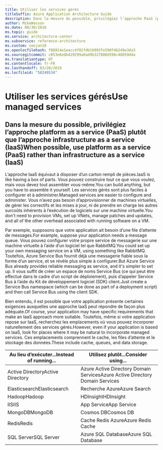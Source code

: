 ```yaml
---
title: Utiliser les services gérés
titleSuffix: Azure Application Architecture Guide
description: Dans la mesure du possible, privilégiez l’approche PaaS (platform as a service) plutôt que l’approche IaaS (infrastructure as a service).
author: MikeWasson
ms.date: 08/30/2018
ms.topic: guide
ms.service: architecture-center
ms.subservice: reference-architecture
ms.custom: seojan19
ms.openlocfilehash: f08914e1eacc4f02fdb16093fe590f46249e3da3
ms.sourcegitcommit: c053e6edb429299a0ad9b327888d596c48859d4a
ms.translationtype: HT
ms.contentlocale: fr-FR
ms.lasthandoff: 03/20/2019
ms.locfileid: "58249534"
---
```

# <a name="use-managed-services"></a><span data-ttu-id="71d67-103">Utiliser les services gérés</span><span class="sxs-lookup"><span data-stu-id="71d67-103">Use managed services</span></span>

## <a name="when-possible-use-platform-as-a-service-paas-rather-than-infrastructure-as-a-service-iaas"></a><span data-ttu-id="71d67-104">Dans la mesure du possible, privilégiez l’approche platform as a service (PaaS) plutôt que l’approche infrastructure as a service (IaaS)</span><span class="sxs-lookup"><span data-stu-id="71d67-104">When possible, use platform as a service (PaaS) rather than infrastructure as a service (IaaS)</span></span>

<span data-ttu-id="71d67-105">L’approche IaaS équivaut à disposer d’un carton rempli de pièces.</span><span class="sxs-lookup"><span data-stu-id="71d67-105">IaaS is like having a box of parts.</span></span> <span data-ttu-id="71d67-106">Vous pouvez construire tout ce que vous voulez, mais vous devez tout assembler vous-même.</span><span class="sxs-lookup"><span data-stu-id="71d67-106">You can build anything, but you have to assemble it yourself.</span></span> <span data-ttu-id="71d67-107">Les services gérés sont plus faciles à configurer et à administrer.</span><span class="sxs-lookup"><span data-stu-id="71d67-107">Managed services are easier to configure and administer.</span></span> <span data-ttu-id="71d67-108">Vous n’avez pas besoin d’approvisionner de machines virtuelles, de gérer les correctifs et les mises à jour, ni de prendre en charge les autres surcoûts inhérents à l’exécution de logiciels sur une machine virtuelle.</span><span class="sxs-lookup"><span data-stu-id="71d67-108">You don't need to provision VMs, set up VNets, manage patches and updates, and all of the other overhead associated with running software on a VM.</span></span>

<span data-ttu-id="71d67-109">Par exemple, supposons que votre application ait besoin d’une file d’attente de messages.</span><span class="sxs-lookup"><span data-stu-id="71d67-109">For example, suppose your application needs a message queue.</span></span> <span data-ttu-id="71d67-110">Vous pouvez configurer votre propre service de messagerie sur une machine virtuelle à l’aide d’un logiciel tel que RabbitMQ.</span><span class="sxs-lookup"><span data-stu-id="71d67-110">You could set up your own messaging service on a VM, using something like RabbitMQ.</span></span> <span data-ttu-id="71d67-111">Toutefois, Azure Service Bus fournit déjà une messagerie fiable sous la forme d’un service, et se révèle plus simple à configurer.</span><span class="sxs-lookup"><span data-stu-id="71d67-111">But Azure Service Bus already provides reliable messaging as service, and it's simpler to set up.</span></span> <span data-ttu-id="71d67-112">Il vous suffit de créer un espace de noms Service Bus (ce qui peut être effectué dans le cadre d’un script de déploiement), puis d’appeler Service Bus à l’aide du Kit de développement logiciel (SDK) client.</span><span class="sxs-lookup"><span data-stu-id="71d67-112">Just create a Service Bus namespace (which can be done as part of a deployment script) and then call Service Bus using the client SDK.</span></span>

<span data-ttu-id="71d67-113">Bien entendu, il est possible que votre application présente certaines exigences auxquelles une approche IaaS peut répondre de façon plus adéquate.</span><span class="sxs-lookup"><span data-stu-id="71d67-113">Of course, your application may have specific requirements that make an IaaS approach more suitable.</span></span> <span data-ttu-id="71d67-114">Toutefois, même si votre application repose sur IaaS, recherchez les emplacements où vous pouvez incorporer naturellement des services gérés.</span><span class="sxs-lookup"><span data-stu-id="71d67-114">However, even if your application is based on IaaS, look for places where it may be natural to incorporate managed services.</span></span> <span data-ttu-id="71d67-115">Ces emplacements comprennent le cache, les files d’attente et le stockage des données.</span><span class="sxs-lookup"><span data-stu-id="71d67-115">These include cache, queues, and data storage.</span></span>

| <span data-ttu-id="71d67-116">Au lieu d’exécuter...</span><span class="sxs-lookup"><span data-stu-id="71d67-116">Instead of running...</span></span> | <span data-ttu-id="71d67-117">Utilisez plutôt...</span><span class="sxs-lookup"><span data-stu-id="71d67-117">Consider using...</span></span> |
|-----------------------|-------------|
| <span data-ttu-id="71d67-118">Active Directory</span><span class="sxs-lookup"><span data-stu-id="71d67-118">Active Directory</span></span> | <span data-ttu-id="71d67-119">Azure Active Directory Domain Services</span><span class="sxs-lookup"><span data-stu-id="71d67-119">Azure Active Directory Domain Services</span></span> |
| <span data-ttu-id="71d67-120">Elasticsearch</span><span class="sxs-lookup"><span data-stu-id="71d67-120">Elasticsearch</span></span> | <span data-ttu-id="71d67-121">Recherche Azure</span><span class="sxs-lookup"><span data-stu-id="71d67-121">Azure Search</span></span> |
| <span data-ttu-id="71d67-122">Hadoop</span><span class="sxs-lookup"><span data-stu-id="71d67-122">Hadoop</span></span> | <span data-ttu-id="71d67-123">HDInsight</span><span class="sxs-lookup"><span data-stu-id="71d67-123">HDInsight</span></span> |
| <span data-ttu-id="71d67-124">IIS</span><span class="sxs-lookup"><span data-stu-id="71d67-124">IIS</span></span> | <span data-ttu-id="71d67-125">App Service</span><span class="sxs-lookup"><span data-stu-id="71d67-125">App Service</span></span> |
| <span data-ttu-id="71d67-126">MongoDB</span><span class="sxs-lookup"><span data-stu-id="71d67-126">MongoDB</span></span> | <span data-ttu-id="71d67-127">Cosmos DB</span><span class="sxs-lookup"><span data-stu-id="71d67-127">Cosmos DB</span></span> |
| <span data-ttu-id="71d67-128">Redis</span><span class="sxs-lookup"><span data-stu-id="71d67-128">Redis</span></span> | <span data-ttu-id="71d67-129">Cache Redis Azure</span><span class="sxs-lookup"><span data-stu-id="71d67-129">Azure Redis Cache</span></span> |
| <span data-ttu-id="71d67-130">SQL Server</span><span class="sxs-lookup"><span data-stu-id="71d67-130">SQL Server</span></span> | <span data-ttu-id="71d67-131">Azure SQL Database</span><span class="sxs-lookup"><span data-stu-id="71d67-131">Azure SQL Database</span></span> |
